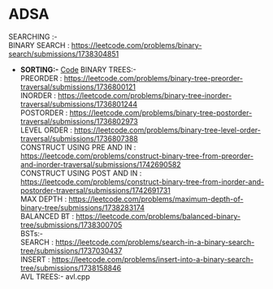 # ADSA
SEARCHING :- <br>
BINARY SEARCH : https://leetcode.com/problems/binary-search/submissions/1738304851 <br>
- **SORTING:-** [Code](./sorting.cpp)
BINARY TREES:- <br>
PREORDER : https://leetcode.com/problems/binary-tree-preorder-traversal/submissions/1736800121 <br>
INORDER : https://leetcode.com/problems/binary-tree-inorder-traversal/submissions/1736801244 <br>
POSTORDER : https://leetcode.com/problems/binary-tree-postorder-traversal/submissions/1736802973 <br>
LEVEL ORDER : https://leetcode.com/problems/binary-tree-level-order-traversal/submissions/1736807388 <br>
CONSTRUCT USING PRE AND IN : https://leetcode.com/problems/construct-binary-tree-from-preorder-and-inorder-traversal/submissions/1742690582 <br>
CONSTRUCT USING POST AND IN : https://leetcode.com/problems/construct-binary-tree-from-inorder-and-postorder-traversal/submissions/1742691731 <br>
MAX DEPTH : https://leetcode.com/problems/maximum-depth-of-binary-tree/submissions/1738283174 <br>
BALANCED BT : https://leetcode.com/problems/balanced-binary-tree/submissions/1738300705 <br>
BSTs:- <br>
SEARCH : https://leetcode.com/problems/search-in-a-binary-search-tree/submissions/1737030437 <br>
INSERT : https://leetcode.com/problems/insert-into-a-binary-search-tree/submissions/1738158846 <br>
AVL TREES:- avl.cpp <br>

